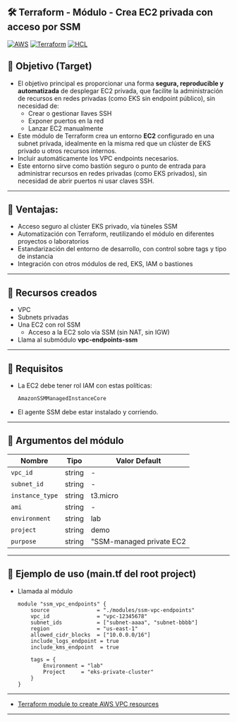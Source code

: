 ## 🛠️ Terraform - Módulo - Crea EC2 privada con acceso por SSM

[![AWS](https://img.shields.io/badge/AWS-%23FF9900.svg?logo=amazon-web-services&logoColor=white)](#)
[![Terraform](https://img.shields.io/badge/IaC-Terraform-623CE4?logo=terraform&logoColor=white)](#)
[![HCL](https://img.shields.io/badge/Language-HCL-blueviolet)](#)

## 🎯 Objetivo (Target)
- El objetivo principal es proporcionar una forma **segura, reproducible y automatizada** de desplegar EC2 privada, que facilite la administración de recursos en redes privadas (como EKS sin endpoint público), sin necesidad de:
    - Crear o gestionar llaves SSH
    - Exponer puertos en la red
    - Lanzar EC2 manualmente
- Este módulo de Terraform crea un entorno **EC2** configurado en una subnet privada, idealmente en la misma red que un clúster de EKS privado u otros recursos internos.
- Incluir automáticamente los VPC endpoints necesarios.
- Este entorno sirve como bastión seguro o punto de entrada para administrar recursos en redes privadas (como EKS privados), sin necesidad de abrir puertos ni usar claves SSH.

---

## 🧪 Ventajas:
- Acceso seguro al clúster EKS privado, vía túneles SSM
- Automatización con Terraform, reutilizando el módulo en diferentes proyectos o laboratorios
- Estandarización del entorno de desarrollo, con control sobre tags y tipo de instancia
- Integración con otros módulos de red, EKS, IAM o bastiones

---

## 🧱 Recursos creados
- VPC
- Subnets privadas
- Una EC2 con rol SSM
    - Acceso a la EC2 solo vía SSM (sin NAT, sin IGW)
- Llama al submódulo **vpc-endpoints-ssm**

---

## 🧪 Requisitos
- La EC2 debe tener rol IAM con estas políticas:
    ```bash
    AmazonSSMManagedInstanceCore
    ```
- El agente SSM debe estar instalado y corriendo.

---

## 🔧 Argumentos del módulo

| Nombre                       | Tipo         | Valor Default  |
|------------------------------|--------------|----------------|
| `vpc_id`                     | string       | -              |               
| `subnet_id`                  | string       | -              |             
| `instance_type`              | string       |t3.micro        |
| `ami`                        | string       |-               |
| `environment`                | string       |lab             |
| `project`                    | string       |demo            |
| `purpose`                    | string       |"SSM-managed private EC2|

---

## 🧪 Ejemplo de uso (main.tf del root project)
- Llamada al módulo
    ```hcl
    module "ssm_vpc_endpoints" {
        source               = "./modules/ssm-vpc-endpoints"
        vpc_id               = "vpc-12345678"
        subnet_ids           = ["subnet-aaaa", "subnet-bbbb"]
        region               = "us-east-1"
        allowed_cidr_blocks  = ["10.0.0.0/16"]
        include_logs_endpoint = true
        include_kms_endpoint  = true

        tags = {
            Environment = "lab"
            Project     = "eks-private-cluster"
        }
    }
    ```
---

- [Terraform module to create AWS VPC resources](https://registry.terraform.io/modules/terraform-aws-modules/vpc/aws/latest)

---